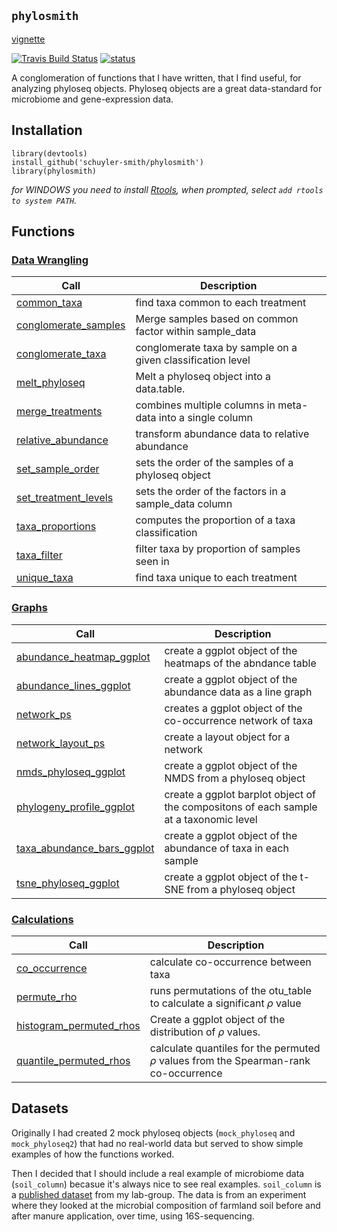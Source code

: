 
## `phylosmith`
[vignette](https://schuyler-smith.github.io/phylosmith/)

[![Travis Build Status](https://travis-ci.org/schuyler-smith/phylosmith.svg?branch=master)](https://github.com/schuyler-smith/phylosmith) [![status](http://joss.theoj.org/papers/4d4780ab16c487764ebe108fa6bcdc2c/status.svg)](http://joss.theoj.org/papers/4d4780ab16c487764ebe108fa6bcdc2c)

A conglomeration of functions that I have written, that I find useful, for analyzing phyloseq objects. Phyloseq objects are a great data-standard for microbiome and gene-expression data.

## Installation

```
library(devtools)
install_github('schuyler-smith/phylosmith')
library(phylosmith)
```

*for WINDOWS you need to install <a href="https://cran.r-project.org/bin/windows/Rtools/" target="_blank" >Rtools</a>, when prompted, select `add rtools to system PATH`.*

## Functions

### [Data Wrangling](https://schuyler-smith.github.io/phylosmith/data_wrangling.html)

Call			     | Description
-------------------- | ------------------------------------------------------------
[common_taxa](https://schuyler-smith.github.io/phylosmith/data_wrangling.html#common_taxa) | find taxa common to each treatment
[conglomerate_samples](https://schuyler-smith.github.io/phylosmith/data_wrangling.html#conglomerate_samples)   |   Merge samples based on common factor within sample_data
[conglomerate_taxa](https://schuyler-smith.github.io/phylosmith/data_wrangling.html#conglomerate_taxa)  |  conglomerate taxa by sample on a given classification level
[melt_phyloseq](https://schuyler-smith.github.io/phylosmith/data_wrangling.html#melt_phyloseq)   |   Melt a phyloseq object into a data.table.
[merge_treatments](https://schuyler-smith.github.io/phylosmith/data_wrangling.html#merge_treatments) | combines multiple columns in meta-data into a single column
[relative_abundance](https://schuyler-smith.github.io/phylosmith/data_wrangling.html#relative_abundance) | transform abundance data to relative abundance
[set_sample_order](https://schuyler-smith.github.io/phylosmith/data_wrangling.html#set_sample_order) | sets the order of the samples of a phyloseq object
[set_treatment_levels](https://schuyler-smith.github.io/phylosmith/data_wrangling.html#set_treatment_levels) | sets the order of the factors in a sample_data column
[taxa_proportions](https://schuyler-smith.github.io/phylosmith/data_wrangling.html#taxa_proportions) | computes the proportion of a taxa classification
[taxa_filter](https://schuyler-smith.github.io/phylosmith/data_wrangling.html#taxa_filter) | filter taxa by proportion of samples seen in
[unique_taxa](https://schuyler-smith.github.io/phylosmith/data_wrangling.html#unique_taxa) | find taxa unique to each treatment

### [Graphs](https://schuyler-smith.github.io/phylosmith/graphs.html)

Call                 | Description
-------------------- | ------------------------------------------------------------
[abundance_heatmap_ggplot](https://schuyler-smith.github.io/phylosmith/graphs.html#abundance_heatmap_ggplot) | create a ggplot object of the heatmaps of the abndance table
[abundance_lines_ggplot](https://schuyler-smith.github.io/phylosmith/graphs.html#abundance_lines_ggplot) | create a ggplot object of the abundance data as a line graph
[network_ps](https://schuyler-smith.github.io/phylosmith/graphs.html#network_ps) | creates a ggplot object of the co-occurrence network of taxa
[network_layout_ps](https://schuyler-smith.github.io/phylosmith/graphs.html#network_layout_ps) | create a layout object for a network
[nmds_phyloseq_ggplot](https://schuyler-smith.github.io/phylosmith/graphs.html#nmds_phyloseq_ggplot)  | create a ggplot object of the NMDS from a phyloseq object
[phylogeny_profile_ggplot](https://schuyler-smith.github.io/phylosmith/graphs.html#phylogeny_profile_ggplot) | create a ggplot barplot object of the compositons of each sample at a taxonomic level
[taxa_abundance_bars_ggplot](https://schuyler-smith.github.io/phylosmith/graphs.html#taxa_abundance_bars_ggplot) | create a ggplot object of the abundance of taxa in each sample
[tsne_phyloseq_ggplot](https://schuyler-smith.github.io/phylosmith/graphs.html#tsne_phyloseq_ggplot)  | create a ggplot object of the t-SNE from a phyloseq object

### [Calculations](https://schuyler-smith.github.io/phylosmith/calculations.html)

Call                 | Description
-------------------- | ------------------------------------------------------------
[co_occurrence](https://schuyler-smith.github.io/phylosmith/calculations.html#permute_rho) | calculate co-occurrence between taxa
[permute_rho](https://schuyler-smith.github.io/phylosmith/calculations.html#co_occurrence) | runs permutations of the otu_table to calculate a significant $\rho$ value
[histogram_permuted_rhos](https://schuyler-smith.github.io/phylosmith/calculations.html##histogram_permuted_rhos) | Create a ggplot object of the distribution of $\rho$ values.
[quantile_permuted_rhos](https://schuyler-smith.github.io/phylosmith/calculations.html##quantile_permuted_rhos) | calculate quantiles for the permuted $\rho$ values from the Spearman-rank co-occurrence

## Datasets

Originally I had created 2 mock phyloseq objects (`mock_phyloseq` and `mock_phyloseq2`) that had no real-world data but served to show simple examples of how the functions worked. 

Then I decided that I should include a real example of microbiome data (`soil_column`) becasue it's always nice to see real examples. `soil_column` is a <a href="https://www.frontiersin.org/articles/10.3389/fmicb.2018.03197/full" target="_blank" >published dataset</a>  from my lab-group. The data is from an experiment where they looked at the microbial composition of farmland soil before and after manure application, over time, using 16S-sequencing.
